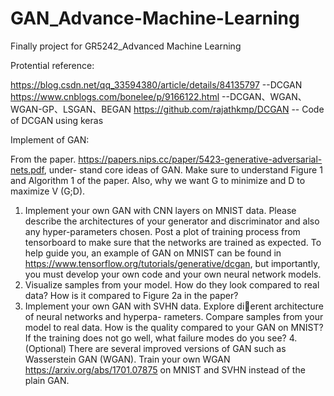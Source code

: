 # GAN_Advance-Machine-Learning
Finally project for GR5242_Advanced Machine Learning

Protential reference:

https://blog.csdn.net/qq_33594380/article/details/84135797    --DCGAN
https://www.cnblogs.com/bonelee/p/9166122.html   --DCGAN、WGAN、WGAN-GP、LSGAN、BEGAN
https://github.com/rajathkmp/DCGAN   -- Code of DCGAN using keras


Implement of GAN:

From the paper. https://papers.nips.cc/paper/5423-generative-adversarial-nets.pdf, under-
stand core ideas of GAN. Make sure to understand Figure 1 and Algorithm 1 of the paper. Also, why we
want G to minimize and D to maximize V (G;D).
1. Implement your own GAN with CNN layers on MNIST data. Please describe the architectures of your
generator and discriminator and also any hyper-parameters chosen. Post a plot of training process from
tensorboard to make sure that the networks are trained as expected. To help guide you, an example of
GAN on MNIST can be found in https://www.tensorflow.org/tutorials/generative/dcgan, but
importantly, you must develop your own code and your own neural network models.
2. Visualize samples from your model. How do they look compared to real data? How is it compared to Figure
2a in the paper?
3. Implement your own GAN with SVHN data. Explore dierent architecture of neural networks and hyperpa-
rameters. Compare samples from your model to real data. How is the quality compared to your GAN on
MNIST? If the training does not go well, what failure modes do you see?
4.(Optional) There are several improved versions of GAN such as Wasserstein GAN (WGAN). Train your own
WGAN https://arxiv.org/abs/1701.07875 on MNIST and SVHN instead of the plain GAN.
